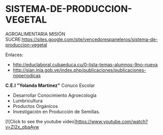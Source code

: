 # SISTEMA-DE-PRODUCCION-VEGETAL
AGROALIMENTARIA MISIÓN SUCRE:https://sites.google.com/site/vencedorespaneleros/sistema-de-produccion-vegetal

Enlaces:
+ http://educlaboral.cubaeduca.cu/0-lista-temas-alumnos-9no-nueva
+ http://sian.inia.gob.ve/index.php/publicaciones/publicaciones-noperiodicas

 **C.E.I "Yolanda Martinez"** Conuco Escolar
+ Desarrollar Conocimiento Agroecología
+ Lumbricultura
+ Productos Orgánicos
+ Investigación en Producción de Semillas.


[![Click to see the youtube video]https://www.youtube.com/watch?v=ZI2x_obaAyw
